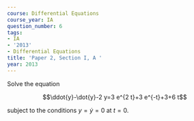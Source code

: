 ```yaml
---
course: Differential Equations
course_year: IA
question_number: 6
tags:
- IA
- '2013'
- Differential Equations
title: 'Paper 2, Section I, A '
year: 2013
---
```




Solve the equation

$$\ddot{y}-\dot{y}-2 y=3 e^{2 t}+3 e^{-t}+3+6 t$$

subject to the conditions $y=\dot{y}=0$ at $t=0$.